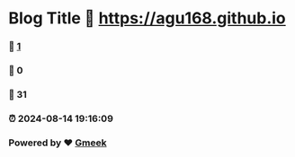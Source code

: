 # Blog Title :link: https://agu168.github.io 
### :page_facing_up: [1](https://agu168.github.io/tag.html) 
### :speech_balloon: 0 
### :hibiscus: 31 
### :alarm_clock: 2024-08-14 19:16:09 
### Powered by :heart: [Gmeek](https://github.com/Meekdai/Gmeek)
